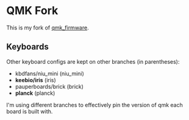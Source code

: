 # QMK Fork

This is my fork of [qmk_firmware](https://github.com/qmk/qmk_firmware).

## Keyboards

Other keyboard configs are kept on other branches (in parentheses):

* kbdfans/niu_mini (niu_mini)
* **keebio/iris** (iris)
* pauperboards/brick (brick)
* **planck** (planck)

I'm using different branches to effectively pin the version of qmk each board
is built with.
